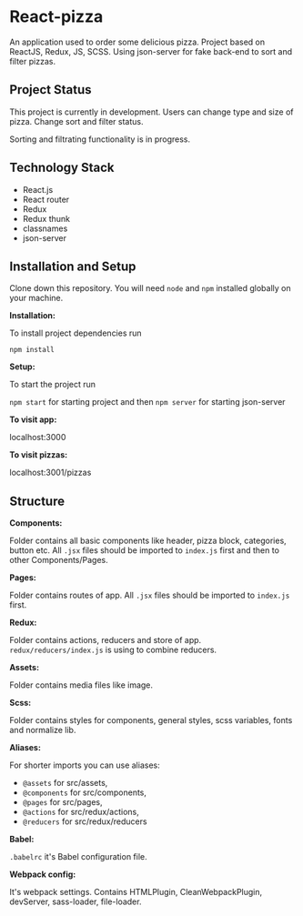 # React-pizza

An application used to order some delicious pizza.
Project based on ReactJS, Redux, JS, SCSS. Using json-server for fake back-end to sort and filter pizzas.

## Project Status

This project is currently in development.
Users can change type and size of pizza.
Change sort and filter status. 

Sorting and filtrating functionality is in progress.

## Technology Stack

- React.js
- React router
- Redux
- Redux thunk
- classnames
- json-server

## Installation and Setup

Clone down this repository. You will need `node` and `npm` installed globally on your machine.

**Installation:**

To install project dependencies run

`npm install`

**Setup:**

To start the project run

`npm start` for starting project and then `npm server` for starting json-server

**To visit app:**

localhost:3000

**To visit pizzas:**

localhost:3001/pizzas

## Structure

**Components:**

Folder contains all basic components like header, pizza block, categories, button etc.
All `.jsx` files should be imported to `index.js` first and then to other Components/Pages.

**Pages:**

Folder contains routes of app.
All `.jsx` files should be imported to `index.js` first.

**Redux:**

Folder contains actions, reducers and store of app.
`redux/reducers/index.js` is using to combine reducers.

**Assets:**

Folder contains media files like image.

**Scss:**

Folder contains styles for components, general styles, scss variables, fonts and normalize lib.

**Aliases:**

For shorter imports you can use aliases:
- `@assets` for src/assets,
- `@components` for src/components,
- `@pages` for src/pages,
- `@actions` for src/redux/actions,
- `@reducers` for src/redux/reducers

**Babel:**

`.babelrc` it's Babel configuration file.

**Webpack config:**

It's webpack settings. Contains HTMLPlugin, CleanWebpackPlugin, devServer, sass-loader, file-loader.


